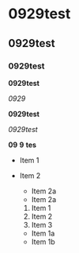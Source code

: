 # 0929test
## 0929test

### 0929test

**0929test**

_0929_

**0929test**

_0929test_ 

**09** **9** __tes__


* Item 1
* Item 2
  * Item 2a
  * Item 2a
  
  1. Item 1
  2. Item 2
  3. Item 3
    * Item 1a
    * Item 1b
